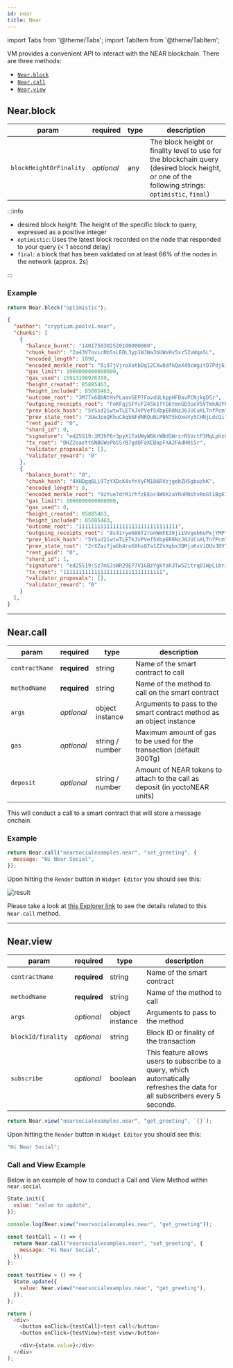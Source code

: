 ```yaml
---
id: near
title: Near
---
```


import Tabs from '@theme/Tabs';
import TabItem from '@theme/TabItem';

VM provides a convenient API to interact with the NEAR blockchain. There are three methods:

- [`Near.block`](#nearblock)
- [`Near.call`](#nearcall)
- [`Near.view`](#nearview)

## Near.block

| param                   | required   | type | description                                                                                                                                       |
| ----------------------- | ---------- | ---- | ------------------------------------------------------------------------------------------------------------------------------------------------- |
| `blockHeightOrFinality` | _optional_ | any  | The block height or finality level to use for the blockchain query (desired block height, or one of the following strings: `optimistic`, `final`) |

:::info

- desired block height: The height of the specific block to query, expressed as a positive integer
- `optimistic`: Uses the latest block recorded on the node that responded to your query (< 1 second delay)
- `final`: a block that has been validated on at least 66% of the nodes in the network (approx. 2s)

:::

### Example

<Tabs>
<TabItem value="request" label="Request" default>

```js
return Near.block("optimistic");
```

</TabItem>
<TabItem value="response" label="Response">

```json
{
  "author": "cryptium.poolv1.near",
  "chunks": [
    {
      "balance_burnt": "1401758302520100000000",
      "chunk_hash": "2a43V7ovicNbSsLEDL3yp1WJWa3bUWvHv5xz52vWqaSL",
      "encoded_length": 1898,
      "encoded_merkle_root": "8i97jVjroXatbDq12CXw8dfkQaX49cWgitD7Pdj61AFR",
      "gas_limit": 1000000000000000,
      "gas_used": 15913198926319,
      "height_created": 85885463,
      "height_included": 85885463,
      "outcome_root": "3M7Tx68bNtHvPLaavGEP7FovdULhppHFBavPCNjkgD5r",
      "outgoing_receipts_root": "FnKFqjSFfcFZ45k1ftG6tmnGD3uoV5VTmkAUYHbaBRRK",
      "prev_block_hash": "5YSsd2iwtwTLETkJvPVef5XbpER8NzJ6JUCuXLTnfPcm",
      "prev_state_root": "3UwJpoQKhuCAqbNFdNRQuNLPBNT5kQxwVy5CHNjLdcQi",
      "rent_paid": "0",
      "shard_id": 0,
      "signature": "ed25519:3MJhP6r3pyX1TaUWyW6KrWNdSWrzrR5VctP3MqLphzUFWTiNux9kXXnUAqmjLiYbDZ9w3QqVXPTUZDYiynGPTfab",
      "tx_root": "DHZ2oaett6NBGWoPb5SrB7gdQFaXEBapFXA2FAdHHi5r",
      "validator_proposals": [],
      "validator_reward": "0"
    },
    {
      "balance_burnt": "0",
      "chunk_hash": "4XHDgq6LL9TzYXDcK4vfnVyFM186RVzjgebZH5gbuzkK",
      "encoded_length": 8,
      "encoded_merkle_root": "9zYue7drR1rhfzEEoc4WUXzaYRnRNihvRoGt1BgK7Lkk",
      "gas_limit": 1000000000000000,
      "gas_used": 0,
      "height_created": 85885463,
      "height_included": 85885463,
      "outcome_root": "11111111111111111111111111111111",
      "outgoing_receipts_root": "8s41rye686T2ronWmFE38ji19vgeb6uPxjYMPt8y8pSV",
      "prev_block_hash": "5YSsd2iwtwTLETkJvPVef5XbpER8NzJ6JUCuXLTnfPcm",
      "prev_state_root": "2rXZaz7jwGb4ro6XhsQ7a1ZZnXqbx3QMjuKsViQUvJBV",
      "rent_paid": "0",
      "shard_id": 1,
      "signature": "ed25519:Sz7m5JsWR29EP7V1GBzYgkYah3Tw5Zitrq81WpLibrJWiD6RQFWc6BDh3Z2fWwz9FtFqpSy85nvSmZ4UDPZciMC",
      "tx_root": "11111111111111111111111111111111",
      "validator_proposals": [],
      "validator_reward": "0"
    }
  ],
}
```

</TabItem>
</Tabs>

---

## Near.call

| param          | required     | type            | description                                                                 |
| -------------- | ------------ | --------------- | --------------------------------------------------------------------------- |
| `contractName` | **required** | string          | Name of the smart contract to call                                          |
| `methodName`   | **required** | string          | Name of the method to call on the smart contract                            |
| `args`         | _optional_   | object instance | Arguments to pass to the smart contract method as an object instance        |
| `gas`          | _optional_   | string / number | Maximum amount of gas to be used for the transaction (default 300Tg)        |
| `deposit`      | _optional_   | string / number | Amount of NEAR tokens to attach to the call as deposit (in yoctoNEAR units) |

This will conduct a call to a smart contract that will store a message onchain.

### Example

<Tabs>
<TabItem value="request" label="Request" default>

```js
return Near.call("nearsocialexamples.near", "set_greeting", {
  message: "Hi Near Social",
});
```

</TabItem>
<TabItem value="response" label="Response">

Upon hitting the `Render` button in `Widget Editor` you should see this:

![result](https://i.imgur.com/Lft2rtR.png)

Please take a look at [this Explorer link](https://nearblocks.io/txns/8PyDVdbizhNj81LxfwdZ1WidKZyS8HVZp8udPKgzFiNi) to see the details related to this `Near.call` method.

</TabItem>
</Tabs>

---

## Near.view

| param              | required     | type            | description                                                                                                                    |
| ------------------ | ------------ | --------------- | ------------------------------------------------------------------------------------------------------------------------------ |
| `contractName`     | **required** | string          | Name of the smart contract                                                                                                     |
| `methodName`       | **required** | string          | Name of the method to call                                                                                                     |
| `args`             | _optional_   | object instance | Arguments to pass to the method                                                                                                |
| `blockId/finality` | _optional_   | string          | Block ID or finality of the transaction                                                                                        |
| `subscribe`        | _optional_   | boolean         | This feature allows users to subscribe to a query, which automatically refreshes the data for all subscribers every 5 seconds. |

<Tabs>
<TabItem value="request" label="Request" default>

```js
return Near.view("nearsocialexamples.near", "get_greeting", `{}`);
```

</TabItem>
<TabItem value="response" label="Response">

Upon hitting the `Render` button in `Widget Editor` you should see this:

```js
"Hi Near Social";
```

</TabItem>
</Tabs>

### Call and View Example

Below is an example of how to conduct a Call and View Method within `near.social`

```js
State.init({
  value: "value to update",
});

console.log(Near.view("nearsocialexamples.near", "get_greeting"));

const testCall = () => {
  return Near.call("nearsocialexamples.near", "set_greeting", {
    message: "Hi Near Social",
  });
};

const testView = () => {
  State.update({
    value: Near.view("nearsocialexamples.near", "get_greeting"),
  });
};

return (
  <div>
    <button onClick={testCall}>test call</button>
    <button onClick={testView}>test view</button>

    <div>{state.value}</div>
  </div>
);
```

